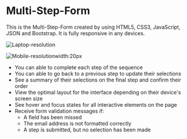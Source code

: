 # Multi-Step-Form

This is the Multi-Step-Form created by using HTML5, CSS3, JavaScript, JSON and Bootstrap. It is fully responsive in any devices.

![Laptop-resolution](https://github.com/Jayakarjjjjjjjjjj/Multi-Step-Form/assets/110006483/97a4f2e9-7078-4196-813b-55b745c908e5)



![Mobile-resolution](https://github.com/Jayakarjjjjjjjjjj/Multi-Step-Form/assets/110006483/966e0ef4-8aef-439d-80c6-8015bc7fec90)width:20px



<ul>
  <li>You can able to complete each step of the sequence</li>
  <li>You can able to go back to a previous step to update their selections</li>
  <li>See a summary of their selections on the final step and confirm their order</li>
  <li>View the optimal layout for the interface depending on their device's screen size</li>
  <li>See hover and focus states for all interactive elements on the page</li>
  <li>Receive form validation messages if:
      <ul>
        <li>A field has been missed</li>
        <li>The email address is not formatted correctly</li>
        <li>A step is submitted, but no selection has been made</li>
      </ul>
  </li>
</ul>
